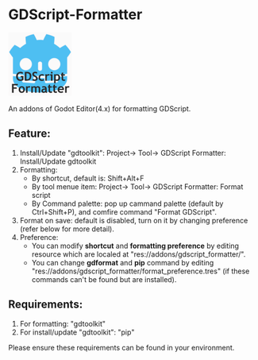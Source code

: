 # GDScript-Formatter

![icon](icon.png)

An addons of Godot Editor(4.x) for formatting GDScript.


## Feature:
1. Install/Update "gdtoolkit": Project-> Tool-> GDScript Formatter: Install/Update gdtoolkit
2. Formatting:
   - By shortcut, default is: Shift+Alt+F
   - By tool menue item: Project-> Tool-> GDScript Formatter: Format script
   - By Command palette: pop up cammand palette (default by Ctrl+Shift+P), and comfire command "Format GDScript".
3. Format on save: default is disabled, turn on it by changing preference (refer below for more detail).
4. Preference:
   - You can modify **shortcut** and **formatting preference** by editing resource which are localed at "res://addons/gdscript_formatter/".
   - You can change **gdformat** and **pip** command by editing \"res://addons/gdscript_formatter/format_preference.tres\" (if these commands can't be found but are installed).



## Requirements:
1. For formatting: "gdtoolkit"
2. For install/update "gdtoolkit": "pip"

Please ensure these requirements can be found in your environment.
